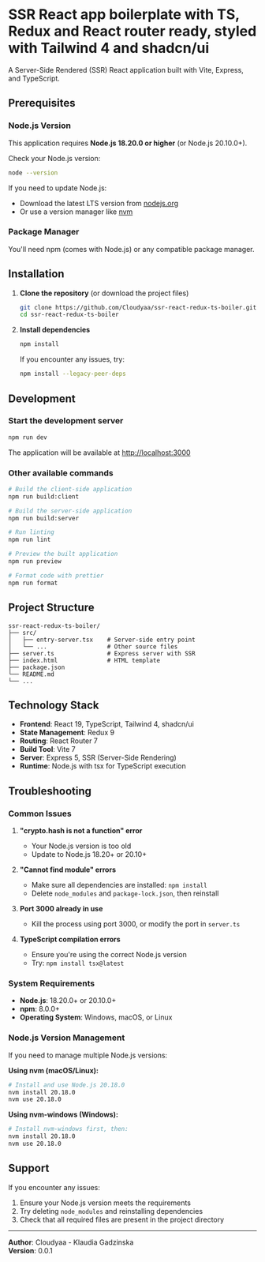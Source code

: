 # SSR React app boilerplate with TS, Redux and React router ready, styled with Tailwind 4 and shadcn/ui

A Server-Side Rendered (SSR) React application built with Vite, Express, and TypeScript.

## Prerequisites

### Node.js Version

This application requires **Node.js 18.20.0 or higher** (or Node.js 20.10.0+).

Check your Node.js version:

```bash
node --version
```

If you need to update Node.js:

- Download the latest LTS version from [nodejs.org](https://nodejs.org/)
- Or use a version manager like [nvm](https://github.com/nvm-sh/nvm)

### Package Manager

You'll need npm (comes with Node.js) or any compatible package manager.

## Installation

1. **Clone the repository** (or download the project files)

   ```bash
   git clone https://github.com/Cloudyaa/ssr-react-redux-ts-boiler.git
   cd ssr-react-redux-ts-boiler
   ```

2. **Install dependencies**

   ```bash
   npm install
   ```

   If you encounter any issues, try:

   ```bash
   npm install --legacy-peer-deps
   ```

## Development

### Start the development server

```bash
npm run dev
```

The application will be available at [http://localhost:3000](http://localhost:3000)

### Other available commands

```bash
# Build the client-side application
npm run build:client

# Build the server-side application
npm run build:server

# Run linting
npm run lint

# Preview the built application
npm run preview

# Format code with prettier
npm run format
```

## Project Structure

```
ssr-react-redux-ts-boiler/
├── src/
│   ├── entry-server.tsx    # Server-side entry point
│   └── ...                 # Other source files
├── server.ts               # Express server with SSR
├── index.html              # HTML template
├── package.json
└── README.md
└── ...
```

## Technology Stack

- **Frontend**: React 19, TypeScript, Tailwind 4, shadcn/ui
- **State Management**: Redux 9
- **Routing**: React Router 7
- **Build Tool**: Vite 7
- **Server**: Express 5, SSR (Server-Side Rendering)
- **Runtime**: Node.js with tsx for TypeScript execution

## Troubleshooting

### Common Issues

1. **"crypto.hash is not a function" error**
   - Your Node.js version is too old
   - Update to Node.js 18.20+ or 20.10+

2. **"Cannot find module" errors**
   - Make sure all dependencies are installed: `npm install`
   - Delete `node_modules` and `package-lock.json`, then reinstall

3. **Port 3000 already in use**
   - Kill the process using port 3000, or modify the port in `server.ts`

4. **TypeScript compilation errors**
   - Ensure you're using the correct Node.js version
   - Try: `npm install tsx@latest`

### System Requirements

- **Node.js**: 18.20.0+ or 20.10.0+
- **npm**: 8.0.0+
- **Operating System**: Windows, macOS, or Linux

### Node.js Version Management

If you need to manage multiple Node.js versions:

**Using nvm (macOS/Linux):**

```bash
# Install and use Node.js 20.18.0
nvm install 20.18.0
nvm use 20.18.0
```

**Using nvm-windows (Windows):**

```bash
# Install nvm-windows first, then:
nvm install 20.18.0
nvm use 20.18.0
```

## Support

If you encounter any issues:

1. Ensure your Node.js version meets the requirements
2. Try deleting `node_modules` and reinstalling dependencies
3. Check that all required files are present in the project directory

---

**Author**: Cloudyaa - Klaudia Gadzinska  
**Version**: 0.0.1
